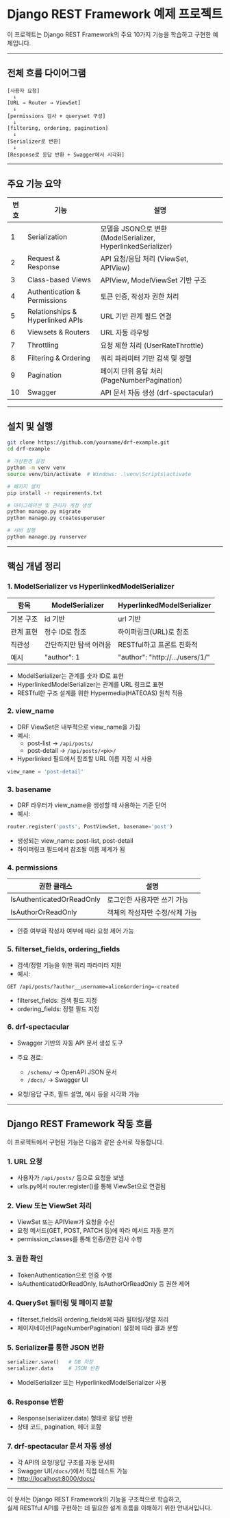 # Django REST Framework 예제 프로젝트

이 프로젝트는 Django REST Framework의 주요 10가지 기능을 학습하고 구현한 예제입니다.

---

## 전체 흐름 다이어그램

```
[사용자 요청]
  ↓
[URL → Router → ViewSet]
  ↓
[permissions 검사 + queryset 구성]
  ↓
[filtering, ordering, pagination]
  ↓
[Serializer로 변환]
  ↓
[Response로 응답 반환 + Swagger에서 시각화]
```

---

## 주요 기능 요약

| 번호 | 기능 | 설명 |
|------|------|------|
| 1 | Serialization | 모델을 JSON으로 변환 (ModelSerializer, HyperlinkedSerializer) |
| 2 | Request & Response | API 요청/응답 처리 (ViewSet, APIView) |
| 3 | Class-based Views | APIView, ModelViewSet 기반 구조 |
| 4 | Authentication & Permissions | 토큰 인증, 작성자 권한 처리 |
| 5 | Relationships & Hyperlinked APIs | URL 기반 관계 필드 연결 |
| 6 | Viewsets & Routers | URL 자동 라우팅 |
| 7 | Throttling | 요청 제한 처리 (UserRateThrottle) |
| 8 | Filtering & Ordering | 쿼리 파라미터 기반 검색 및 정렬 |
| 9 | Pagination | 페이지 단위 응답 처리 (PageNumberPagination) |
| 10 | Swagger | API 문서 자동 생성 (drf-spectacular) |

---

## 설치 및 실행

```bash
git clone https://github.com/yourname/drf-example.git
cd drf-example

# 가상환경 설정
python -m venv venv
source venv/bin/activate  # Windows: .\venv\Scripts\activate

# 패키지 설치
pip install -r requirements.txt

# 마이그레이션 및 관리자 계정 생성
python manage.py migrate
python manage.py createsuperuser

# 서버 실행
python manage.py runserver
```

---

## 핵심 개념 정리

### 1. ModelSerializer vs HyperlinkedModelSerializer

| 항목 | ModelSerializer | HyperlinkedModelSerializer |
|------|------------------|-----------------------------|
| 기본 구조 | id 기반 | url 기반 |
| 관계 표현 | 정수 ID로 참조 | 하이퍼링크(URL)로 참조 |
| 직관성 | 간단하지만 탐색 어려움 | RESTful하고 프론트 친화적 |
| 예시 | "author": 1 | "author": "http://.../users/1/" |

- ModelSerializer는 관계를 숫자 ID로 표현
- HyperlinkedModelSerializer는 관계를 URL 링크로 표현
- RESTful한 구조 설계를 위한 Hypermedia(HATEOAS) 원칙 적용

### 2. view_name

- DRF ViewSet은 내부적으로 view_name을 가짐
- 예시:
  - post-list → `/api/posts/`
  - post-detail → `/api/posts/<pk>/`
- Hyperlinked 필드에서 참조할 URL 이름 지정 시 사용

```python
view_name = 'post-detail'
```

### 3. basename

- DRF 라우터가 view_name을 생성할 때 사용하는 기준 단어
- 예시:

```python
router.register('posts', PostViewSet, basename='post')
```

- 생성되는 view_name: post-list, post-detail
- 하이퍼링크 필드에서 참조될 이름 체계가 됨

### 4. permissions

| 권한 클래스 | 설명 |
|-------------|------|
| IsAuthenticatedOrReadOnly | 로그인한 사용자만 쓰기 가능 |
| IsAuthorOrReadOnly | 객체의 작성자만 수정/삭제 가능 |

- 인증 여부와 작성자 여부에 따라 요청 제어 가능

### 5. filterset_fields, ordering_fields

- 검색/정렬 기능을 위한 쿼리 파라미터 지원
- 예시:

```
GET /api/posts/?author__username=alice&ordering=-created
```

- filterset_fields: 검색 필드 지정
- ordering_fields: 정렬 필드 지정

### 6. drf-spectacular

- Swagger 기반의 자동 API 문서 생성 도구
- 주요 경로:
  - `/schema/` → OpenAPI JSON 문서
  - `/docs/` → Swagger UI

- 요청/응답 구조, 필드 설명, 예시 등을 시각화 가능

---

## Django REST Framework 작동 흐름

이 프로젝트에서 구현된 기능은 다음과 같은 순서로 작동합니다.

### 1. URL 요청

- 사용자가 `/api/posts/` 등으로 요청을 보냄
- urls.py에서 router.register()를 통해 ViewSet으로 연결됨

### 2. View 또는 ViewSet 처리

- ViewSet 또는 APIView가 요청을 수신
- 요청 메서드(GET, POST, PATCH 등)에 따라 메서드 자동 분기
- permission_classes를 통해 인증/권한 검사 수행

### 3. 권한 확인

- TokenAuthentication으로 인증 수행
- IsAuthenticatedOrReadOnly, IsAuthorOrReadOnly 등 권한 제어

### 4. QuerySet 필터링 및 페이지 분할

- filterset_fields와 ordering_fields에 따라 필터링/정렬 처리
- 페이지네이션(PageNumberPagination) 설정에 따라 결과 분할

### 5. Serializer를 통한 JSON 변환

```python
serializer.save()   # DB 저장
serializer.data     # JSON 반환
```

- ModelSerializer 또는 HyperlinkedModelSerializer 사용

### 6. Response 반환

- Response(serializer.data) 형태로 응답 반환
- 상태 코드, pagination, 헤더 포함

### 7. drf-spectacular 문서 자동 생성

- 각 API의 요청/응답 구조를 자동 문서화
- Swagger UI(`/docs/`)에서 직접 테스트 가능
- [http://localhost:8000/docs/](http://localhost:8000/docs/)
---

이 문서는 Django REST Framework의 기능을 구조적으로 학습하고,  
실제 RESTful API를 구현하는 데 필요한 설계 흐름을 이해하기 위한 안내서입니다.
